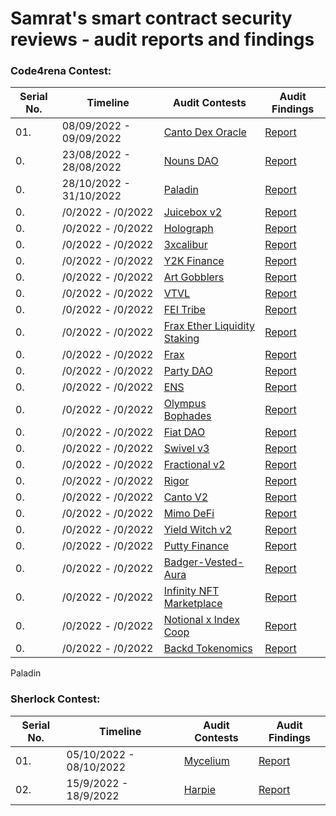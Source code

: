 # Samrat's smart contract security reviews - audit reports and findings

### Code4rena Contest:
| Serial No. | Timeline | Audit Contests | Audit Findings |
|-|-|-|-|
| 01.| 08/09/2022 - 09/09/2022 | [Canto Dex Oracle](https://code4rena.com/contests/2022-09-canto-dex-oracle-contest) | [Report]()|
| 0.| 23/08/2022 - 28/08/2022 | [Nouns DAO](https://code4rena.com/contests/2022-08-nouns-dao-contest) | [Report]()|
| 0.| 28/10/2022 - 31/10/2022 | [Paladin](https://code4rena.com/contests/2022-10-paladin-warden-pledges-contest) | [Report]()|
| 0.| /0/2022 - /0/2022 | [Juicebox v2]() | [Report]()|
| 0.| /0/2022 - /0/2022 | [Holograph]() | [Report]()|
| 0.| /0/2022 - /0/2022 | [3xcalibur]() | [Report]()|
| 0.| /0/2022 - /0/2022 | [Y2K Finance]() | [Report]()|
| 0.| /0/2022 - /0/2022 | [Art Gobblers]() | [Report]()|
| 0.| /0/2022 - /0/2022 | [VTVL]() | [Report]()|
| 0.| /0/2022 - /0/2022 | [FEI Tribe]() | [Report]()|
| 0.| /0/2022 - /0/2022 | [Frax Ether Liquidity Staking]() | [Report]()|
| 0.| /0/2022 - /0/2022 | [Frax]() | [Report]()|
| 0.| /0/2022 - /0/2022 | [Party DAO]() | [Report]()|
| 0.| /0/2022 - /0/2022 | [ENS]() | [Report]()|
| 0.| /0/2022 - /0/2022 | [Olympus Bophades]() | [Report]()|
| 0.| /0/2022 - /0/2022 | [Fiat DAO]() | [Report]()|
| 0.| /0/2022 - /0/2022 | [Swivel v3]() | [Report]()|
| 0.| /0/2022 - /0/2022 | [Fractional v2]() | [Report]()|
| 0.| /0/2022 - /0/2022 | [Rigor]() | [Report]()|
| 0.| /0/2022 - /0/2022 | [Canto V2]() | [Report]()|
| 0.| /0/2022 - /0/2022 | [Mimo DeFi]() | [Report]()|
| 0.| /0/2022 - /0/2022 | [Yield Witch v2]() | [Report]()|
| 0.| /0/2022 - /0/2022 | [Putty Finance]() | [Report]()|
| 0.| /0/2022 - /0/2022 | [Badger-Vested-Aura]() | [Report]()|
| 0.| /0/2022 - /0/2022 | [Infinity NFT Marketplace]() | [Report]()|
| 0.| /0/2022 - /0/2022 | [Notional x Index Coop]() | [Report]()|
| 0.| /0/2022 - /0/2022 | [Backd Tokenomics]() | [Report]()|




Paladin

### Sherlock Contest:
| Serial No. | Timeline | Audit Contests | Audit Findings |
|-|-|-|-|
| 01.| 05/10/2022 - 08/10/2022 | [Mycelium](https://app.sherlock.xyz/audits/contests/7) | [Report](/Sherlock/Mycelium.md)|
| 02.| 15/9/2022 - 18/9/2022 | [Harpie](https://app.sherlock.xyz/audits/contests/3) | [Report](/Sherlock/Harpie.md)|
